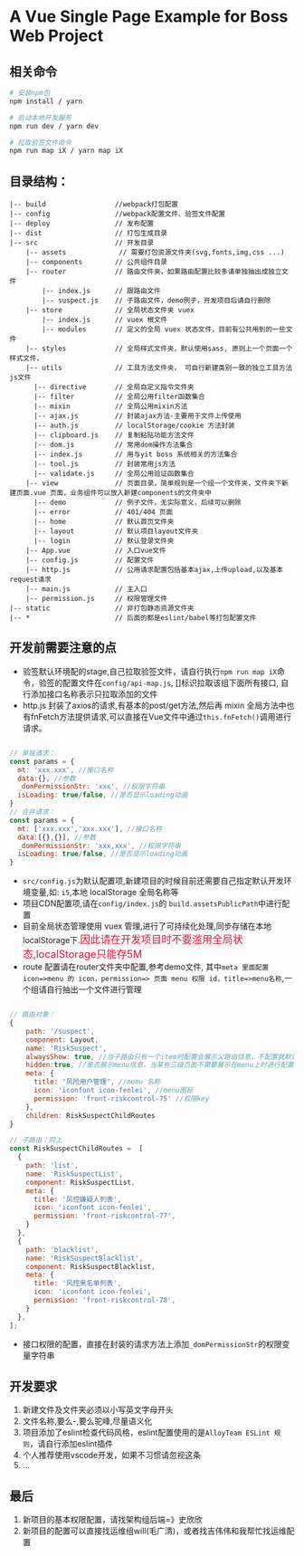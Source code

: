 # A Vue Single Page Example for Boss Web Project

## 相关命令

``` bash
# 安装npm包
npm install / yarn

# 启动本地开发服务
npm run dev / yarn dev

# 拉取验签文件命令
npm run map iX / yarn map iX
```

## 目录结构：

```text
|-- build                 //webpack打包配置
|-- config                //webpack配置文件、验签文件配置
|-- deploy                // 发布配置
|-- dist                  // 打包生成目录
|-- src                   // 开发目录
    |-- assets             // 需要打包资源文件夹(svg,fonts,img,css ...)
    |-- components        // 公共组件目录
    |-- router            // 路由文件夹，如果路由配置比较多请单独抽出成独立文件
        |-- index.js      // 跟路由文件
        |-- suspect.js    // 子路由文件，demo例子，开发项目后请自行删除
    |-- store             // 全局状态文件夹 vuex
        |-- index.js      // vuex 根文件
        |-- modules       // 定义的全局 vuex 状态文件，目前有公共用到的一些文件
    |-- styles            // 全局样式文件夹，默认使用sass, 原则上一个页面一个样式文件，
    |-- utils             // 工具方法文件夹， 可自行新建类别一致的独立工具方法js文件
      |-- directive       // 全局自定义指令文件夹
      |-- filter          // 全局公用filter函数集合
      |-- mixin           // 全局公用mixin方法
      |-- ajax.js         // 封装ajax方法-主要用于文件上传使用
      |-- auth.js         // localStorage/cookie 方法封装
      |-- clipboard.js    // 复制粘贴功能方法文件
      |-- dom.js          // 常用dom操作方法集合
      |-- index.js        // 用与yit boss 系统相关的方法集合
      |-- tool.js         // 封装常用js方法
      |-- validate.js     // 全局公用验证函数集合
    |-- view              // 页面目录，简单规则是一个组一个文件夹，文件夹下新建页面.vue 页面，业务组件可以放入新建components的文件夹中
      |-- demo            // 例子文件，无实际意义，后续可以删除
      |-- error           // 401/404 页面
      |-- home            // 默认首页文件夹
      |-- layout          // 默认项目layout文件夹
      |-- login           // 默认登录文件夹
    |-- App.vue           // 入口vue文件
    |-- config.js         // 配置文件
    |-- http.js           // 公用请求配置包括基本ajax,上传upload,以及基本request请求
    |-- main.js           // 主入口
    |-- permission.js     // 权限管理文件
|-- static                // 非打包静态资源文件夹
|-- *                     // 后面的都是eslint/babel等打包配置文件
```

## 开发前需要注意的点

- 验签默认环境配的stage,自己拉取验签文件，请自行执行`npm run map iX`命令，验签的配置文件在`config/api-map.js`, []标识拉取该组下面所有接口, 自行添加接口名称表示只拉取添加的文件
- http.js 封装了axios的请求,有基本的post/get方法,然后再 mixin 全局方法中也有fnFetch方法提供请求,可以直接在Vue文件中通过`this.fnFetch()`调用进行请求。

``` js

// 单独请求：
const params = {
  mt: 'xxx.xxx', //接口名称
  data:{}, //参数
  _domPermissionStr: 'xxx', //权限字符串
  isLoading: true/false, //是否显示loading动画
}
// 合并请求：
const params = {
  mt: ['xxx.xxx','xxx.xxx'], //接口名称
  data:[{},{}], //参数
  _domPermissionStr: 'xxx,xxx', //权限字符串
  isLoading: true/false, //是否显示loading动画
}

```

- `src/config.js`为默认配置项,新建项目的时候目前还需要自己指定默认开发环境变量,如: `i5`,本地 localStorage 全局名称等
- 项目CDN配置项,请在`config/index.js`的 `build.assetsPublicPath`中进行配置
- 目前全局状态管理使用 vuex 管理,进行了可持续化处理,同步存储在本地localStorage下.<font color=#DC143C size=4>因此请在开发项目时不要滥用全局状态,localStorage只能存5M</font>
- route 配置请在router文件夹中配置,参考demo文件, 其中`meta 里面配置 icon=>menu 的 icon，permission=> 页面 menu 权限 id，title=>menu名称`,一个组请自行抽出一个文件进行管理

```js

// 路由对象：
{
    path: '/suspect',
    component: Layout,
    name: 'RiskSuspect',
    alwaysShow: true, //当子路由只有一个item时配置会展示父路由信息，不配置就默认显示子路由
    hidden:true, //是否展示menu信息，当某些三级页面不需要展示在menu上时进行配置
    meta: {
      title: '风险用户管理', //menu 名称
      icon: 'iconfont icon-fenlei', //menu图标
      permission: 'front-riskcontrol-75' //权限key
    },
    children: RiskSuspectChildRoutes
}

// 子路由：同上
const RiskSuspectChildRoutes =  [
  {
    path: 'list',
    name: 'RiskSuspectList',
    component: RiskSuspectList,
    meta: {
      title: '风控嫌疑人列表',
      icon: 'iconfont icon-fenlei',
      permission: 'front-riskcontrol-77',
    }
  },
  {
    path: 'blacklist',
    name: 'RiskSuspectBlacklist',
    component: RiskSuspectBlacklist,
    meta: {
      title: '风控黑名单列表',
      icon: 'iconfont icon-fenlei',
      permission: 'front-riskcontrol-78',
    }
  },
];
```

- 接口权限的配置，直接在封装的请求方法上添加`_domPermissionStr`的权限变量字符串

## 开发要求

1. 新建文件及文件夹必须以小写英文字母开头
2. 文件名称,要么-,要么驼峰,尽量语义化
3. 项目添加了eslint检查代码风格，eslint配置使用的是`AlloyTeam ESLint 规则`，请自行添加eslint插件
4. 个人推荐使用vscode开发，如果不习惯请忽视这条
5. ...

## 最后

1. 新项目的基本权限配置，请找架构组后端=》史欣欣
2. 新项目的配置可以直接找运维组will(毛广清)，或者找吉伟伟和我帮忙找运维配置
